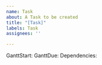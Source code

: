 ```yaml
---
name: Task
about: A Task to be created
title: "[Task]"
labels: Task
assignees: ''

---
```


GanttStart:
GanttDue:
Dependencies:
